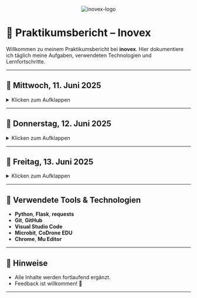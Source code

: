  <p align="center">
  <img src="https://github.com/Hernri-Leo/Praktikum-Inovex/blob/main/assets/inovex-logo.png" alt="inovex-logo" />
</p>

# 📝 Praktikumsbericht – Inovex

Willkommen zu meinem Praktikumsbericht bei **inovex**. Hier dokumentiere ich täglich meine Aufgaben, verwendeten Technologien und Lernfortschritte.

---

## 📅 Mittwoch, 11. Juni 2025

<details>
<summary>Klicken zum Aufklappen</summary>

| Uhrzeit      | Tätigkeit                                                   | Tools/Technologien     |
|--------------|-------------------------------------------------------------|-------------------------|
| 09:00–09:30  | Rundgang durch die Räumlichkeiten                           | —                       |
| 09:30–10:00  | Vorstellung der Projekte                                     | —                       |
| 10:00–10:30  | Einführung in GitHub                                         | GitHub                  |
| 10:30–11:00  | Projektstart: Microbit Car                                   | Chrome                  |
| 11:00–11:30  | GitHub-Bericht schreiben                                     | Chrome                  |
| 11:30–12:00  | Arbeiten an Microbit-Projekt & GitHub                        | Chrome                  |
| 12:00–12:30  | Weiterarbeit am Microbit Car                                 | Chrome                  |
| 12:30–13:00  | **Mittagspause**                                             | —                       |
| 13:00–13:30  | Einführung: [Leuchtkäfer (Glowbug)](https://python-online.ch/index.php?inhalt_links=robotik/navigation.inc.php&inhalt_mitte=robotik/mb/crashCourse.inc.php) – Python | Chrome                  |
| 13:30–14:00  | Besprechung, Git                                             | Git                     |
| 14:00–14:30  | Microbit: Musik & Sounds                                     | Chrome                  |
| 14:30–16:30  | Arbeiten mit [CoDrone EDU](https://www.robolink.com/products/codrone-edu) | Chrome              |
| 16:30–18:00  | Weiterentwicklung Microbit Car                               | Chrome                  |

</details>

---

## 📅 Donnerstag, 12. Juni 2025

<details>
<summary>Klicken zum Aufklappen</summary>

| Uhrzeit      | Tätigkeit                                | Tools/Technologien      |
|--------------|------------------------------------------|--------------------------|
| 09:00–09:30  | Projekt: Wetter-API mit Python            | Chrome                   |
| 09:30–12:00  | Einrichtung: Visual Studio Code & Python | Visual Studio Code, Python |
| 11:30-12:00  | Arbeiten mit Python                        | Visual Studio Code, Python    |
| 12:00–13:00  | **Mittagspause**                          | —                        |
| 13:00–15:00  | Projektarbeit: Wetter-API mit Python      | Python                   |
| 15:00–15:30  | Besprechung Wetter API      | Python                   |
| 15:30–18:30  | Weiterarbeit: Microbit Car                | Python                   |

</details>

---

## 📅 Freitag, 13. Juni 2025

<details>
<summary>Klicken zum Aufklappen</summary>

| Uhrzeit      | Tätigkeit                    | Tools/Technologien |
|--------------|------------------------------|--------------------|
| 09:00–12:00  | Projektarbeit: Microbit Car  | Python             |
| 12:00–13:00  | **Mittagspause**             | —                  |
| 13:00–14:00  | Fortsetzung Microbit Car     | Python             |
| 14:00–14:15  | Bericht bearbeiten | github                |
| 14:00–18:00  | (Platz für weitere Einträge) | —                  |

</details>

---

## 🔧 Verwendete Tools & Technologien

- **Python**, **Flask**, **requests**
- **Git**, **GitHub**
- **Visual Studio Code**
- **Microbit**, **CoDrone EDU**
- **Chrome**, **Mu Editor**

---

## 📌 Hinweise

- Alle Inhalte werden fortlaufend ergänzt.
- Feedback ist willkommen! 🙂

---
